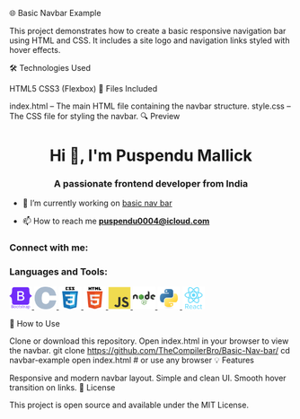 
🌐 Basic Navbar Example

This project demonstrates how to create a basic responsive navigation bar using HTML and CSS. It includes a site logo and navigation links styled with hover effects.

🛠️ Technologies Used

HTML5
CSS3 (Flexbox)
📁 Files Included

index.html – The main HTML file containing the navbar structure.
style.css – The CSS file for styling the navbar.
🔍 Preview

<h1 align="center">Hi 👋, I'm Puspendu Mallick</h1>
<h3 align="center">A passionate frontend developer from India</h3>

- 🔭 I’m currently working on [basic nav bar](https://github.com/TheCompilerBro/Basic-Nav-bar/)

- 📫 How to reach me **puspendu0004@icloud.com**

<h3 align="left">Connect with me:</h3>
<p align="left">
</p>

<h3 align="left">Languages and Tools:</h3>
<p align="left"> <a href="https://getbootstrap.com" target="_blank" rel="noreferrer"> <img src="https://raw.githubusercontent.com/devicons/devicon/master/icons/bootstrap/bootstrap-plain-wordmark.svg" alt="bootstrap" width="40" height="40"/> </a> <a href="https://www.cprogramming.com/" target="_blank" rel="noreferrer"> <img src="https://raw.githubusercontent.com/devicons/devicon/master/icons/c/c-original.svg" alt="c" width="40" height="40"/> </a> <a href="https://www.w3schools.com/css/" target="_blank" rel="noreferrer"> <img src="https://raw.githubusercontent.com/devicons/devicon/master/icons/css3/css3-original-wordmark.svg" alt="css3" width="40" height="40"/> </a> <a href="https://www.w3.org/html/" target="_blank" rel="noreferrer"> <img src="https://raw.githubusercontent.com/devicons/devicon/master/icons/html5/html5-original-wordmark.svg" alt="html5" width="40" height="40"/> </a> <a href="https://developer.mozilla.org/en-US/docs/Web/JavaScript" target="_blank" rel="noreferrer"> <img src="https://raw.githubusercontent.com/devicons/devicon/master/icons/javascript/javascript-original.svg" alt="javascript" width="40" height="40"/> </a> <a href="https://nodejs.org" target="_blank" rel="noreferrer"> <img src="https://raw.githubusercontent.com/devicons/devicon/master/icons/nodejs/nodejs-original-wordmark.svg" alt="nodejs" width="40" height="40"/> </a> <a href="https://www.python.org" target="_blank" rel="noreferrer"> <img src="https://raw.githubusercontent.com/devicons/devicon/master/icons/python/python-original.svg" alt="python" width="40" height="40"/> </a> <a href="https://reactjs.org/" target="_blank" rel="noreferrer"> <img src="https://raw.githubusercontent.com/devicons/devicon/master/icons/react/react-original-wordmark.svg" alt="react" width="40" height="40"/> </a> </p>


🚀 How to Use

Clone or download this repository.
Open index.html in your browser to view the navbar.
git clone https://github.com/TheCompilerBro/Basic-Nav-bar/
cd navbar-example
open index.html  # or use any browser
💡 Features

Responsive and modern navbar layout.
Simple and clean UI.
Smooth hover transition on links.
📄 License

This project is open source and available under the MIT License.

